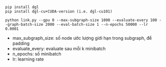 `pip install dgl`<br/>
`pip install dgl-cu+CUDA-version (i.e. dgl-cu101)`

`python link.py --gpu 0 --max-subgraph-size 1000 --evaluate-every 100 --graph-batch-size 2000 --eval-batch-size 1 --n-epochs 50000 --lr 0.0001 `
- max_subgraph_size: số node ước lượng giới hạn trong subgraph, để padding
- evaluate_every: evaluate sau mỗi k minibatch
- n_epochs: số minibatch
- lr: learning rate
